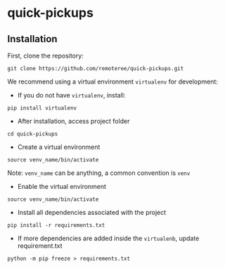 # quick-pickups

## Installation

First, clone the repository:

```
git clone https://github.com/remoteree/quick-pickups.git
```

We recommend using a virtual environment `virtualenv` for development:
- If you do not have `virtualenv`, install:
```
pip install virtualenv
```
- After installation, access project folder
```
cd quick-pickups
```
- Create a virtual environment
```
source venv_name/bin/activate
```
Note: `venv_name` can be anything, a common convention is `venv`
- Enable the virtual environment
```
source venv_name/bin/activate
```
- Install all dependencies associated with the project
```
pip install -r requirements.txt
```
- If more dependencies are added inside the `virtualenb`, update requirement.txt
```
python -m pip freeze > requirements.txt
```


